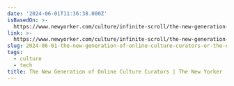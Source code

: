 ```yaml
---
date: '2024-06-01T11:36:38.000Z'
isBasedOn: >-
  https://www.newyorker.com/culture/infinite-scroll/the-new-generation-of-online-culture-curators
link: >-
  https://www.newyorker.com/culture/infinite-scroll/the-new-generation-of-online-culture-curators
slug: 2024-06-01-the-new-generation-of-online-culture-curators-or-the-new-yorker
tags:
  - culture
  - tech
title: The New Generation of Online Culture Curators | The New Yorker
---
```

 
